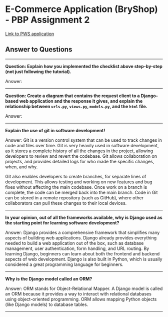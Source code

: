 # E-Commerce Application (BryShop) - PBP Assignment 2

[Link to PWS application](http://bryant-warrick-ecommerce.pbp.cs.ui.ac.id/)

## Answer to Questions

---

**Question: Explain how you implemented the checklist above step-by-step (not just following the tutorial).**

Answer:

---

**Question: Create a diagram that contains the request client to a Django-based web application and the response it gives, and explain the relationship between `urls.py`, `views.py`, `models.py`, and the `html` file.**

Answer:

---

**Explain the use of git in software development!**

Answer: Git is a version control system that can be used to track changes in code and files over time. Git is very heavily used in software development, as it stores a complete history of all the changes in the project, allowing developers to review and revert the codebase. Git allows collaboration on projects, and provides detailed logs for who made the specific changes, when, and why.

Git also enables developers to create branches, for separate lines of development. This allows testing and working on new features and bug fixes without affecting the main codebase. Once work on a branch is complete, the code can be merged back into the main branch. Code in Git can be stored in a remote repository (such as GitHub), where other collaborators can pull these changes to their local devices.

---

**In your opinion, out of all the frameworks available, why is Django used as the starting point for learning software development?**

Answer: Django provides a comprehensive framework that simplifies many aspects of building web applications. Django already provides everything needed to build a web application out of the box, such as database management, user authentication, form handling, and URL routing. By learning Django, beginners can learn about both the frontend and backend aspects of web development. Django is also built in Python, which is usually considered a great programming language for beginners.

---

**Why is the Django model called an ORM?**

Answer: ORM stands for Object-Relational Mapper. A Django model is called an ORM because it provides a way to interact with relational databases using object-oriented programming. ORM allows mapping Python objects (like Django models) to database tables.

---
